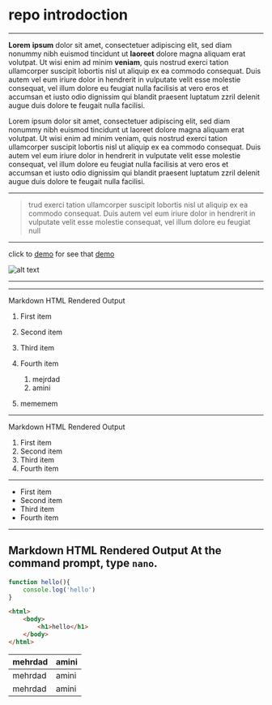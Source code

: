 # repo introdoction

---





**Lorem** __ipsum__ dolor sit amet, consectetuer adipiscing elit, sed diam nonummy nibh euismod tincidunt ut **laoreet** dolore magna aliquam erat volutpat. Ut wisi enim ad minim __veniam__, quis nostrud exerci tation ullamcorper suscipit lobortis nisl ut aliquip ex ea commodo consequat. Duis autem vel eum iriure dolor in hendrerit in vulputate velit esse molestie consequat, vel illum dolore eu feugiat nulla facilisis at vero eros et accumsan et iusto odio dignissim qui blandit praesent luptatum zzril delenit augue duis dolore te feugait nulla facilisi.

Lorem ipsum dolor sit amet, consectetuer adipiscing elit, sed diam nonummy nibh euismod tincidunt ut laoreet dolore magna aliquam erat volutpat. Ut wisi enim ad minim veniam, quis nostrud exerci tation ullamcorper suscipit lobortis nisl ut aliquip ex ea commodo consequat. Duis autem vel eum iriure dolor in hendrerit in vulputate velit esse molestie consequat, vel illum dolore eu feugiat nulla facilisis at vero eros et accumsan et iusto odio dignissim qui blandit praesent luptatum zzril delenit augue duis dolore te feugait nulla facilisi.

---
>trud exerci tation ullamcorper suscipit lobortis nisl ut aliquip ex ea commodo consequat. Duis autem vel eum iriure dolor in hendrerit in vulputate velit esse molestie consequat, vel illum dolore eu feugiat null
---




click to [demo]() for see that [demo](https://fdnd-task.github.io/your-tribe-profile-card/)

![alt text](mamamammam)


---
---
Markdown	HTML	Rendered Output
1. First item
2. Second item
3. Third item
4. Fourth item
    1. mejrdad
    2. amini

8. mememem



***
Markdown	HTML	Rendered Output
1. First item
2. Second item
3. Third item
4. Fourth item

---

- First item
- Second item
- Third item
- Fourth item

---



Markdown	HTML	Rendered Output
At the command prompt, type `nano`.
---



```javascript
function hello(){
    console.log('hello')
}
```


```html
<html>
    <body>
        <h1>hello</h1>
    </body>
</html>
```

|mehrdad|amini|
|---------|------|
|mehrdad|amini|
|mehrdad|amini|









